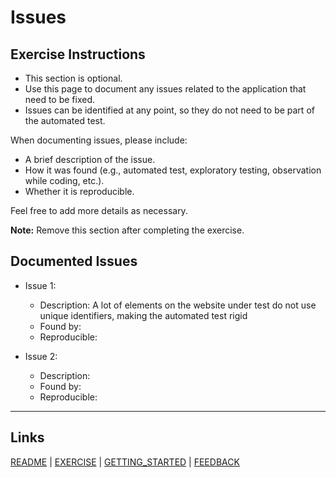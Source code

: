 # Issues

## Exercise Instructions

- This section is optional.
- Use this page to document any issues related to the application that need to be fixed.
- Issues can be identified at any point, so they do not need to be part of the automated test.

When documenting issues, please include:

- A brief description of the issue.
- How it was found (e.g., automated test, exploratory testing, observation while coding, etc.).
- Whether it is reproducible.

Feel free to add more details as necessary.

**Note:** Remove this section after completing the exercise.

## Documented Issues

- Issue 1:
  - Description: A lot of elements on the website under test do not use unique identifiers, making the automated test rigid
  - Found by:
  - Reproducible:

- Issue 2:
  - Description:
  - Found by:
  - Reproducible:

---

## Links

[README](README.md) | [EXERCISE](EXERCISE.md) | [GETTING_STARTED](GETTING_STARTED.md) | [FEEDBACK](FEEDBACK.md)